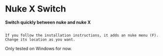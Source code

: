 # Nuke X Switch
<strong>Switch quickly between nuke and nuke X</strong>

<img class="aligncenter wp-image-2249 size-full" src="http://franklinvfx.com/wp-content/uploads/2019/01/Capture3.png" alt="" />

```
If you follow the installation instructions, it adds an nuke menu (F).
Change its location as you want.
```
Only tested on Windows for now.
